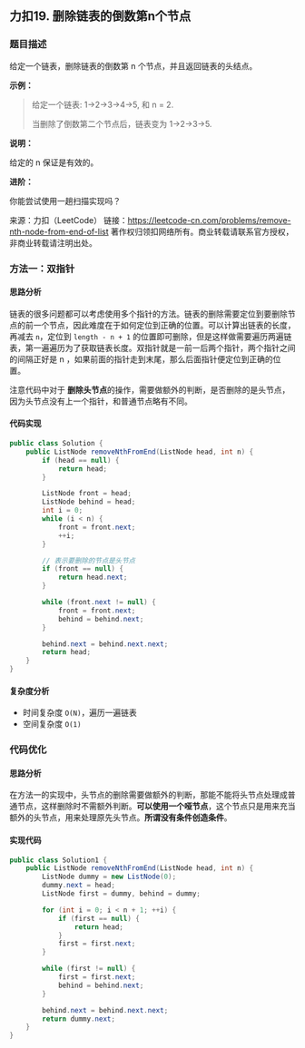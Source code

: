 ## 力扣19. 删除链表的倒数第n个节点

### 题目描述

给定一个链表，删除链表的倒数第 n 个节点，并且返回链表的头结点。

**示例：**

>  给定一个链表: 1->2->3->4->5, 和 n = 2.
>
> 当删除了倒数第二个节点后，链表变为 1->2->3->5.

**说明：**

给定的 n 保证是有效的。

**进阶：**

你能尝试使用一趟扫描实现吗？

来源：力扣（LeetCode）
链接：https://leetcode-cn.com/problems/remove-nth-node-from-end-of-list
著作权归领扣网络所有。商业转载请联系官方授权，非商业转载请注明出处。

### 方法一：双指针

#### 思路分析

链表的很多问题都可以考虑使用多个指针的方法。链表的删除需要定位到要删除节点的前一个节点，因此难度在于如何定位到正确的位置。可以计算出链表的长度，再减去 `n`，定位到 `length - n + 1` 的位置即可删除，但是这样做需要遍历两遍链表，第一遍遍历为了获取链表长度。双指针就是一前一后两个指针，两个指针之间的间隔正好是 n ，如果前面的指针走到末尾，那么后面指针便定位到正确的位置。

注意代码中对于 **删除头节点**的操作，需要做额外的判断，是否删除的是头节点，因为头节点没有上一个指针，和普通节点略有不同。

#### 代码实现

```java
public class Solution {
    public ListNode removeNthFromEnd(ListNode head, int n) {
        if (head == null) {
            return head;
        }

        ListNode front = head;
        ListNode behind = head;
        int i = 0;
        while (i < n) {
            front = front.next;
            ++i;
        }

        // 表示要删除的节点是头节点
        if (front == null) {
            return head.next;
        }

        while (front.next != null) {
            front = front.next;
            behind = behind.next;
        }

        behind.next = behind.next.next;
        return head;
    }
}
```



#### 复杂度分析

- 时间复杂度 `O(N)`，遍历一遍链表
- 空间复杂度 `O(1)`

### 代码优化

#### 思路分析

在方法一的实现中，头节点的删除需要做额外的判断，那能不能将头节点处理成普通节点，这样删除时不需额外判断。**可以使用一个哑节点**，这个节点只是用来充当额外的头节点，用来处理原先头节点。**所谓没有条件创造条件**。

#### 实现代码

```java
public class Solution1 {
    public ListNode removeNthFromEnd(ListNode head, int n) {
        ListNode dummy = new ListNode(0);
        dummy.next = head;
        ListNode first = dummy, behind = dummy;

        for (int i = 0; i < n + 1; ++i) {
            if (first == null) {
                return head;
            }
            first = first.next;
        }

        while (first != null) {
            first = first.next;
            behind = behind.next;
        }

        behind.next = behind.next.next;
        return dummy.next;
    }
}
```
